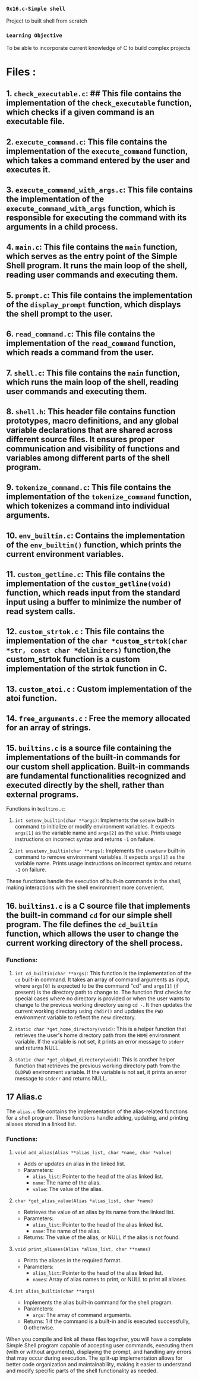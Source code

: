 ### `0x16.c-Simple shell`
Project to built shell from scratch

### `Learning Objective`
To be able to incorporate current knowledge of C to build complex projects


# Files : #

## 1. `check_executable.c`: ## This file contains the implementation of the `check_executable` function, which checks if a given command is an executable file.

## 2. `execute_command.c`: This file contains the implementation of the `execute_command` function, which takes a command entered by the user and executes it.

## 3. `execute_command_with_args.c`: This file contains the implementation of the `execute_command_with_args` function, which is responsible for executing the command with its arguments in a child process.

## 4. `main.c`: This file contains the `main` function, which serves as the entry point of the Simple Shell program. It runs the main loop of the shell, reading user commands and executing them.

## 5. `prompt.c`: This file contains the implementation of the `display_prompt` function, which displays the shell prompt to the user.

## 6. `read_command.c`: This file contains the implementation of the `read_command` function, which reads a command from the user.

## 7. `shell.c`: This file contains the `main` function, which runs the main loop of the shell, reading user commands and executing them.

## 8. `shell.h`: This header file contains function prototypes, macro definitions, and any global variable declarations that are shared across different source files. It ensures proper communication and visibility of functions and variables among different parts of the shell program.

## 9. `tokenize_command.c`: This file contains the implementation of the `tokenize_command` function, which tokenizes a command into individual arguments.

## 10. `env_builtin.c`: Contains the implementation of the `env_builtin()` function, which prints the current environment variables.

## 11. `custom_getline.c`: This file contains the implementation of the `custom_getline(void)` function, which reads input from the standard input using a buffer to minimize the number of read system calls.

## 12. `custom_strtok.c` : This file contains the implementation of the `char *custom_strtok(char *str, const char *delimiters)` function,the custom_strtok function is a custom implementation of the strtok function in C.

## 13. `custom_atoi.c` : Custom implementation of the atoi function.

## 14. `free_arguments.c` : Free the memory allocated for an array of strings.

## 15. `builtins.c` is a source file containing the implementations of the built-in commands for our custom shell application. Built-in commands are fundamental functionalities recognized and executed directly by the shell, rather than external programs.

Functions in `builtins.c`:

1. `int setenv_builtin(char **args)`: Implements the `setenv` built-in command to initialize or modify environment variables. It expects `args[1]` as the variable name and `args[2]` as the value. Prints usage instructions on incorrect syntax and returns `-1` on failure.

2. `int unsetenv_builtin(char **args)`: Implements the `unsetenv` built-in command to remove environment variables. It expects `args[1]` as the variable name. Prints usage instructions on incorrect syntax and returns `-1` on failure.

These functions handle the execution of built-in commands in the shell, making interactions with the shell environment more convenient.

## 16. `builtins1.c` is a C source file that implements the built-in command `cd` for our simple shell program. The file defines the `cd_builtin` function, which allows the user to change the current working directory of the shell process.

### Functions:

1. `int cd_builtin(char **args)`: This function is the implementation of the `cd` built-in command. It takes an array of command arguments as input, where `args[0]` is expected to be the command "cd" and `args[1]` (if present) is the directory path to change to. The function first checks for special cases where no directory is provided or when the user wants to change to the previous working directory using `cd -`. It then updates the current working directory using `chdir()` and updates the `PWD` environment variable to reflect the new directory.

2. `static char *get_home_directory(void)`: This is a helper function that retrieves the user's home directory path from the `HOME` environment variable. If the variable is not set, it prints an error message to `stderr` and returns NULL.

3. `static char *get_oldpwd_directory(void)`: This is another helper function that retrieves the previous working directory path from the `OLDPWD` environment variable. If the variable is not set, it prints an error message to `stderr` and returns NULL.

## 17 Alias.c

The `alias.c` file contains the implementation of the alias-related functions for a shell program. These functions handle adding, updating, and printing aliases stored in a linked list.

### Functions:

1. `void add_alias(Alias **alias_list, char *name, char *value)`
   - Adds or updates an alias in the linked list.
   - Parameters:
     - `alias_list`: Pointer to the head of the alias linked list.
     - `name`: The name of the alias.
     - `value`: The value of the alias.

2. `char *get_alias_value(Alias *alias_list, char *name)`
   - Retrieves the value of an alias by its name from the linked list.
   - Parameters:
     - `alias_list`: Pointer to the head of the alias linked list.
     - `name`: The name of the alias.
   - Returns: The value of the alias, or NULL if the alias is not found.

3. `void print_aliases(Alias *alias_list, char **names)`
   - Prints the aliases in the required format.
   - Parameters:
     - `alias_list`: Pointer to the head of the alias linked list.
     - `names`: Array of alias names to print, or NULL to print all aliases.

4. `int alias_builtin(char **args)`
   - Implements the alias built-in command for the shell program.
   - Parameters:
     - `args`: The array of command arguments.
   - Returns: 1 if the command is a built-in and is executed successfully, 0 otherwise.

When you compile and link all these files together, you will have a complete Simple Shell program capable of accepting user commands, executing them (with or without arguments), displaying the prompt, and handling any errors that may occur during execution. The split-up implementation allows for better code organization and maintainability, making it easier to understand and modify specific parts of the shell functionality as needed.
